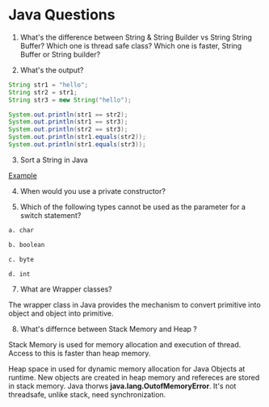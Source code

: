 # Java Questions

1. What's the difference between String & String Builder vs String String Buffer? Which one is thread safe class? Which one is faster, String Buffer or String builder?


2. What's the output?
```java
String str1 = "hello";
String str2 = str1;
String str3 = new String("hello");

System.out.println(str1 == str2);
System.out.println(str1 == str3);
System.out.println(str2 == str3);
System.out.println(str1.equals(str2));
System.out.println(str1.equals(str3));
```

3. Sort a String in Java

[Example](../java/SortAString.java)

4. When would you use a private constructor?

5. Which of the following types cannot be used as the parameter for a switch statement?

```bash
a. char

b. boolean

c. byte

d. int
```

7. What are Wrapper classes?

The wrapper class in Java provides the mechanism to convert primitive into object and object into primitive.

8. What's differnce between Stack Memory and Heap ?

Stack Memory is used for memory allocation and execution of thread. Access to this is faster than heap memory.

Heap space in used for dynamic memory allocation for Java Objects at runtime. New objects are created in heap memory and refereces are stored in stack memory. Java thorws **java.lang.OutofMemoryError**. It's not threadsafe, unlike stack, need synchronization.
